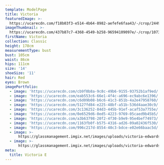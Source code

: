 ```yaml
---
template: ModelPage
title: Victoria
featuredImage: >-
  https://ucarecdn.com/f18b03f3-e514-4b64-8982-aefefe6faa43/-/crop/2449x1436/0,0/-/preview/
imageThumbnail: >-
  https://ucarecdn.com/437b87c7-4368-4549-b258-96594109097e/-/crop/1073x1300/329,46/-/preview/
firstName: Victoria
collection: Classic
height: 178cm
measurementType: bust
bust: 105cm
waist: 86cm
hips: 111cm
size: '14'
shoeSize: '11'
hair: Red
eyes: Brown
imagePortfolio:
  - image: 'https://ucarecdn.com/cb9f0b8a-9c8c-49b6-9155-93752b1af9ed/'
  - image: 'https://ucarecdn.com/eab553c6-66e1-4f4c-a696-ec9abc6e1396/'
  - image: 'https://ucarecdn.com/c6d09b08-b6c6-41c3-851b-4a2e47958760/'
  - image: 'https://ucarecdn.com/5127fd84-e225-48bf-a51b-536d4aae30c9/'
  - image: 'https://ucarecdn.com/3c136252-84d3-445b-91ef-acaf53a7755e/'
  - image: 'https://ucarecdn.com/0e6529d6-0ed5-4223-9769-05caed9b45b5/'
  - image: 'https://ucarecdn.com/a3b63798-20f2-4f30-b9e9-95e4bef74973/'
  - image: 'https://ucarecdn.com/1163fb0f-b575-4316-ad26-09a02436f530/'
  - image: 'https://ucarecdn.com/996c217d-8554-40c3-bdce-e02e66baac5d/'
  - image: >-
      https://glassmanagement.imgix.net/images/uploads/victoria-edwards-tamworth.jpg
  - image: >-
      https://glassmanagement.imgix.net/images/uploads/victoria-edwards-headshot.jpg
meta:
  title: Victoria E
---
```



